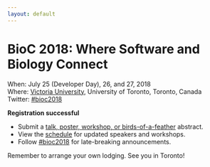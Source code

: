 ```yaml
---
layout: default
---
```

# BioC 2018: Where Software and Biology Connect

When: July 25 (Developer Day), 26, and 27, 2018 <br />
Where: [Victoria University][venue], University of Toronto, Toronto, Canada<br />
Twitter: [#bioc2018][tweet]

[tweet]: https://twitter.com/hashtag/bioc2018
[venue]: ./travel-accommodations

**Registration successful**

- Submit a [talk, poster, workshop, or birds-of-a-feather][2] abstract.
- View the [schedule][1] for updated speakers and workshops.
- Follow [#bioc2018][2] for late-breaking announcements.

Remember to arrange your own lodging. See you in Toronto!

[1]: ./schedule
[2]: ./call-for-abstracts
[3]: https://twitter.com/search?q=%23bioc2018&src=typd&lang=en
